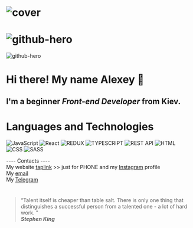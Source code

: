 # ![cover](https://github.com/websharkdev/websharkdev/blob/main/Frame%201.png?raw=true)
# ![github-hero](https://github-readme-stats.vercel.app/api?username=websharkdev&show_icons=true&theme=graywhite) 
![github-hero](https://github-readme-streak-stats.herokuapp.com/?user=websharkdev&theme=graywhite)
# Hi there! My name Alexey 🦈
## I'm a beginner *Front-end Developer* from Kiev.
# Languages and Technologies
![JavaScript](https://camo.githubusercontent.com/f5a4977b3c10ea6a3ef87a3c51e61a1c201a895c99a6c9c74a9d3efe508cd8bb/68747470733a2f2f696d672e736869656c64732e696f2f62616467652f2d4a6176615363726970742d3039303930393f7374796c653d666f722d7468652d6261646765266c6f676f3d4a617661536372697074)
![React](https://camo.githubusercontent.com/3fdfe4bbd316e7b1faff3c5e68c49a9eb345536c6629208d1838ab3b5226c95f/68747470733a2f2f696d672e736869656c64732e696f2f62616467652f2d52656163744a732d3039303930393f7374796c653d666f722d7468652d6261646765266c6f676f3d5265616374)
![REDUX](https://camo.githubusercontent.com/9f26f7e3ea9c5376fd255ee200fd783e4286ddf774a02c98a32edd96ef8c0859/68747470733a2f2f696d672e736869656c64732e696f2f62616467652f2d52656475782d3039303930393f7374796c653d666f722d7468652d6261646765266c6f676f3d5265647578)
![TYPESCRIPT](https://camo.githubusercontent.com/def5d6350e4f795ec1907b661fcfb9812c5ef776704854463af2f775ec49b2f4/68747470733a2f2f696d672e736869656c64732e696f2f62616467652f2d547970655363726970742d3039303930393f7374796c653d666f722d7468652d6261646765266c6f676f3d54797065536372697074)
![REST API](https://camo.githubusercontent.com/d5488fa238ffa68e4e048ce66c15c51e6c74cded0ea57a974faac87f82c9da52/68747470733a2f2f696d672e736869656c64732e696f2f62616467652f2d524553542532304150492d3039303930393f7374796c653d666f722d7468652d6261646765)
![HTML](https://camo.githubusercontent.com/7ee985b72550da31d0ba91bf068f433f761dba9f90efe8f8102ffd851ce5e166/68747470733a2f2f696d672e736869656c64732e696f2f62616467652f2d48544d4c2d3039303930393f7374796c653d666f722d7468652d6261646765266c6f676f3d68746d6c35)
![CSS](https://camo.githubusercontent.com/16c50c96d49a2263de9fc316615341af0ef1aeae5dd7753638c0b5d4f815d14c/68747470733a2f2f696d672e736869656c64732e696f2f62616467652f2d4353532d3039303930393f7374796c653d666f722d7468652d6261646765266c6f676f3d63737333)
![SASS](https://img.shields.io/badge/SASS-ffffff?style=for-the-badge&logo=sass)
 <br/>

---- Contacts ---- 
 <br/>
My website [taplink](http://www.webshark.design/) >> just for PHONE and my [Instagram](https://www.instagram.com/webshark.dev/) profile  <br/>
My [email](mailto:alex.bortnitskiy@gmail.com) <br/>
My [Telegram](t.me/allexis7)
#
> “Talent itself is cheaper than table salt. There is only one thing that distinguishes a successful person from a talented one - a lot of hard work. " <br/>
> ***Stephen King***
